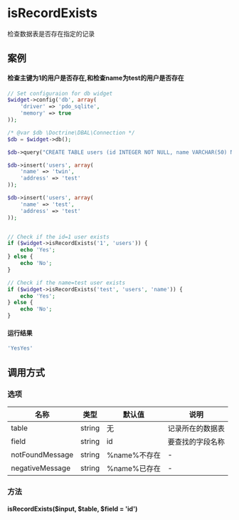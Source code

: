 isRecordExists
==============

检查数据表是否存在指定的记录

案例
----

#### 检查主键为1的用户是否存在,和检查name为test的用户是否存在
```php
// Set configuraion for db widget
$widget->config('db', array(
    'driver' => 'pdo_sqlite',
    'memory' => true
));

/* @var $db \Doctrine\DBAL\Connection */
$db = $widget->db();

$db->query("CREATE TABLE users (id INTEGER NOT NULL, name VARCHAR(50) NOT NULL, address VARCHAR(256) NOT NULL, PRIMARY KEY(id))");

$db->insert('users', array(
    'name' => 'twin',
    'address' => 'test'
));

$db->insert('users', array(
    'name' => 'test',
    'address' => 'test'
));


// Check if the id=1 user exists
if ($widget->isRecordExists('1', 'users')) {
    echo 'Yes';
} else {
    echo 'No';
}

// Check if the name=test user exists
if ($widget->isRecordExists('test', 'users', 'name')) {
    echo 'Yes';
} else {
    echo 'No';
}

```

#### 运行结果
```php
'YesYes'
```

调用方式
--------

### 选项

| 名称                | 类型    | 默认值                 | 说明              |
|---------------------|---------|------------------------|-------------------|
| table               | string  | 无                     | 记录所在的数据表  |
| field               | string  | id                     | 要查找的字段名称  |
| notFoundMessage     | string  | %name%不存在           | -                 |
| negativeMessage     | string  | %name%已存在           | -                 |

### 方法

#### isRecordExists($input, $table, $field = 'id')
